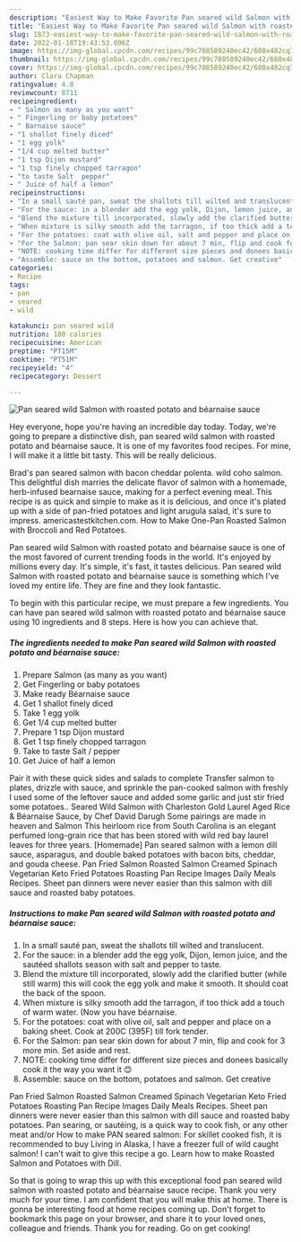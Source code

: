 ```yaml
---
description: "Easiest Way to Make Favorite Pan seared wild Salmon with roasted potato and béarnaise sauce"
title: "Easiest Way to Make Favorite Pan seared wild Salmon with roasted potato and béarnaise sauce"
slug: 1873-easiest-way-to-make-favorite-pan-seared-wild-salmon-with-roasted-potato-and-bearnaise-sauce
date: 2022-01-18T19:43:53.096Z
image: https://img-global.cpcdn.com/recipes/99c708589240ec42/680x482cq70/pan-seared-wild-salmon-with-roasted-potato-and-bearnaise-sauce-recipe-main-photo.jpg
thumbnail: https://img-global.cpcdn.com/recipes/99c708589240ec42/680x482cq70/pan-seared-wild-salmon-with-roasted-potato-and-bearnaise-sauce-recipe-main-photo.jpg
cover: https://img-global.cpcdn.com/recipes/99c708589240ec42/680x482cq70/pan-seared-wild-salmon-with-roasted-potato-and-bearnaise-sauce-recipe-main-photo.jpg
author: Clara Chapman
ratingvalue: 4.8
reviewcount: 8711
recipeingredient:
- " Salmon as many as you want"
- " Fingerling or baby potatoes"
- " Barnaise sauce"
- "1 shallot finely diced"
- "1 egg yolk"
- "1/4 cup melted butter"
- "1 tsp Dijon mustard"
- "1 tsp finely chopped tarragon"
- "to taste Salt  pepper"
- " Juice of half a lemon"
recipeinstructions:
- "In a small sauté pan, sweat the shallots till wilted and translucent."
- "For the sauce: in a blender add the egg yolk, Dijon, lemon juice, and the sautéed shallots season with salt and pepper to taste."
- "Blend the mixture till incorporated, slowly add the clarified butter (while still warm) this will cook the egg yolk and make it smooth. It should coat the back of the spoon."
- "When mixture is silky smooth add the tarragon, if too thick add a touch of warm water. (Now you have béarnaise."
- "For the potatoes: coat with olive oil, salt and pepper and place on a baking sheet. Cook at 200C (395F) till fork tender."
- "For the Salmon: pan sear skin down for about 7 min, flip and cook for 3 more min. Set aside and rest."
- "NOTE: cooking time differ for different size pieces and donees basically cook it the way you want it 😊"
- "Assemble: sauce on the bottom, potatoes and salmon. Get creative"
categories:
- Recipe
tags:
- pan
- seared
- wild

katakunci: pan seared wild 
nutrition: 180 calories
recipecuisine: American
preptime: "PT15M"
cooktime: "PT51M"
recipeyield: "4"
recipecategory: Dessert

---
```



![Pan seared wild Salmon with roasted potato and béarnaise sauce](https://img-global.cpcdn.com/recipes/99c708589240ec42/680x482cq70/pan-seared-wild-salmon-with-roasted-potato-and-bearnaise-sauce-recipe-main-photo.jpg)

Hey everyone, hope you're having an incredible day today. Today, we're going to prepare a distinctive dish, pan seared wild salmon with roasted potato and béarnaise sauce. It is one of my favorites food recipes. For mine, I will make it a little bit tasty. This will be really delicious.

Brad&#39;s pan seared salmon with bacon cheddar polenta. wild coho salmon. This delightful dish marries the delicate flavor of salmon with a homemade, herb-infused bearnaise sauce, making for a perfect evening meal. This recipe is as quick and simple to make as it is delicious, and once it&#39;s plated up with a side of pan-fried potatoes and light arugula salad, it&#39;s sure to impress. americastestkitchen.com. How to Make One-Pan Roasted Salmon with Broccoli and Red Potatoes.

Pan seared wild Salmon with roasted potato and béarnaise sauce is one of the most favored of current trending foods in the world. It's enjoyed by millions every day. It's simple, it's fast, it tastes delicious. Pan seared wild Salmon with roasted potato and béarnaise sauce is something which I've loved my entire life. They are fine and they look fantastic.


To begin with this particular recipe, we must prepare a few ingredients. You can have pan seared wild salmon with roasted potato and béarnaise sauce using 10 ingredients and 8 steps. Here is how you can achieve that.

<!--inarticleads1-->

##### The ingredients needed to make Pan seared wild Salmon with roasted potato and béarnaise sauce:

1. Prepare  Salmon (as many as you want)
1. Get  Fingerling or baby potatoes
1. Make ready  Béarnaise sauce
1. Get 1 shallot finely diced
1. Take 1 egg yolk
1. Get 1/4 cup melted butter
1. Prepare 1 tsp Dijon mustard
1. Get 1 tsp finely chopped tarragon
1. Take to taste Salt / pepper
1. Get  Juice of half a lemon


Pair it with these quick sides and salads to complete Transfer salmon to plates, drizzle with sauce, and sprinkle the pan-cooked salmon with freshly I used some of the leftover sauce and added some garlic and just stir fried some potatoes.. Seared Wild Salmon with Charleston Gold Laurel Aged Rice &amp; Béarnaise Sauce, by Chef David Darugh Some pairings are made in heaven and Salmon This heirloom rice from South Carolina is an elegant perfumed long-grain rice that has been stored with wild red bay laurel leaves for three years. [Homemade] Pan seared salmon with a lemon dill sauce, asparagus, and double baked potatoes with bacon bits, cheddar, and gouda cheese. Pan Fried Salmon Roasted Salmon Creamed Spinach Vegetarian Keto Fried Potatoes Roasting Pan Recipe Images Daily Meals Recipes. Sheet pan dinners were never easier than this salmon with dill sauce and roasted baby potatoes. 

<!--inarticleads2-->

##### Instructions to make Pan seared wild Salmon with roasted potato and béarnaise sauce:

1. In a small sauté pan, sweat the shallots till wilted and translucent.
1. For the sauce: in a blender add the egg yolk, Dijon, lemon juice, and the sautéed shallots season with salt and pepper to taste.
1. Blend the mixture till incorporated, slowly add the clarified butter (while still warm) this will cook the egg yolk and make it smooth. It should coat the back of the spoon.
1. When mixture is silky smooth add the tarragon, if too thick add a touch of warm water. (Now you have béarnaise.
1. For the potatoes: coat with olive oil, salt and pepper and place on a baking sheet. Cook at 200C (395F) till fork tender.
1. For the Salmon: pan sear skin down for about 7 min, flip and cook for 3 more min. Set aside and rest.
1. NOTE: cooking time differ for different size pieces and donees basically cook it the way you want it 😊
1. Assemble: sauce on the bottom, potatoes and salmon. Get creative


Pan Fried Salmon Roasted Salmon Creamed Spinach Vegetarian Keto Fried Potatoes Roasting Pan Recipe Images Daily Meals Recipes. Sheet pan dinners were never easier than this salmon with dill sauce and roasted baby potatoes. Pan searing, or sautéing, is a quick way to cook fish, or any other meat and/or How to make PAN seared salmon: For skillet cooked fish, it is recommended to buy Living in Alaska, I have a freezer full of wild caught salmon! I can&#39;t wait to give this recipe a go. Learn how to make Roasted Salmon and Potatoes with Dill. 

So that is going to wrap this up with this exceptional food pan seared wild salmon with roasted potato and béarnaise sauce recipe. Thank you very much for your time. I am confident that you will make this at home. There is gonna be interesting food at home recipes coming up. Don't forget to bookmark this page on your browser, and share it to your loved ones, colleague and friends. Thank you for reading. Go on get cooking!
